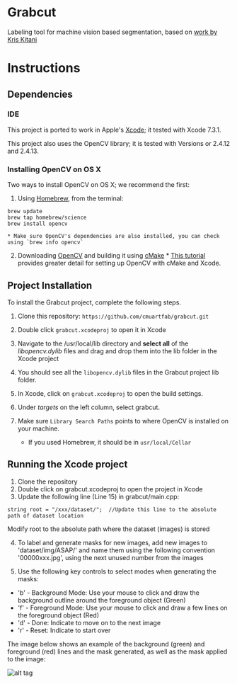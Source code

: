 # Grabcut
Labeling tool for machine vision based segmentation, based on [work by Kris Kitani](http://www.cs.cmu.edu/~kkitani/datasets/)


# Instructions

## Dependencies
### IDE
This project is ported to work in Apple's [Xcode](https://developer.apple.com/xcode/downloads/); it tested with  Xcode 7.3.1.

This project also uses the OpenCV library; it is tested with Versions  or 2.4.12 and 2.4.13.

### Installing OpenCV on OS X
Two ways to install OpenCV on OS X; we recommend the first:
  1. Using [Homebrew](http://brew.sh), from the terminal: 
  ```
brew update
brew tap homebrew/science
brew install opencv
```
  	
  	* Make sure OpenCV's dependencies are also installed, you can check using `brew info opencv`
  2. Downloading [OpenCV](http://opencv.org/downloads.html) and building it using [cMake](https://cmake.org/download/)
  	* [This tutorial](http://blogs.wcode.org/2014/10/howto-install-build-and-use-opencv-macosx-10-10/) provides greater detail for setting up OpenCV with cMake and Xcode.

## Project Installation
To install the Grabcut project, complete the following steps.

1. Clone this repository: `https://github.com/cmuartfab/grabcut.git`

2. Double click `grabcut.xcodeproj` to open it in Xcode

3. Navigate to the /usr/local/lib directory and **select all** of the *libopencv.dylib* files and drag and drop them into the lib folder in the Xcode project

4. You should see all the `libopencv.dylib` files in the Grabcut project lib folder. 
5. In Xcode, click on `grabcut.xcodeproj` to open the build settings.
6. Under *targets* on the left column, select grabcut.
7. Make sure `Library Search Paths` points to where OpenCV is installed on your machine.
	* If you used Homebrew, it should be in `usr/local/Cellar`

## Running the Xcode project

1. Clone the repository
2. Double click on grabcut.xcodeproj to open the project in Xcode
3. Update the following line (Line 15) in grabcut/main.cpp:

```
string root = "/xxx/dataset/";	//Update this line to the absolute path of dataset location
```

Modify root to the absolute path where the dataset (images) is stored

4. To label and generate masks for new images, add new images to 'dataset/img/ASAP/' and name them using the following convention '00000xxx.jpg', using the next unused number from the images

5. Use the following key controls to select modes when generating the masks:

  * 'b' - Background Mode: Use your mouse to click and draw the background outline around the foreground object (Green)
  * 'f' - Foreground Mode: Use your mouse to click and draw a few lines on the foreground object (Red)
  * 'd' - Done: Indicate to move on to the next image
  * 'r' - Reset: Indicate to start over

The image below shows an example of the background (green) and foreground (red) lines and the mask generated, as well as the mask applied to the image:

![alt tag](https://raw.githubusercontent.com/cmuartfab/grabcut/master/instructions_grabcut_controls.png)
